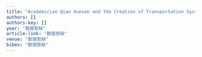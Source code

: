 ```yaml
---
title: "Academician Qian Xuesen and the Creation of Transportation System Engineering——Remembrance to Academician Qian Xuesen [J]"
authors: []
authors-key: []
year: "数据暂缺"
article-link: "数据暂缺"
venue: "数据暂缺"
bibex: "数据暂缺"
---
```

